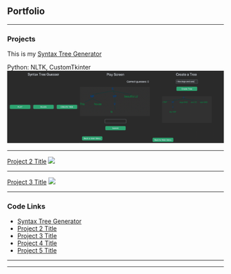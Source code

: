 ## Portfolio

---

### Projects

This is my [Syntax Tree Generator](/Syntax_tree_generator.md)

Python: NLTK, CustomTkinter
<img src="images/SyntaxTreeGenerator.png"/>

---
[Project 2 Title](/pdf/sample_presentation.pdf)
<img src="images/dummy_thumbnail.jpg?raw=true"/>

---
[Project 3 Title](http://example.com/)
<img src="images/dummy_thumbnail.jpg?raw=true"/>

---

### Code Links

- [Syntax Tree Generator](/Syntax_tree_generator.md)
- [Project 2 Title](http://example.com/)
- [Project 3 Title](http://example.com/)
- [Project 4 Title](http://example.com/)
- [Project 5 Title](http://example.com/)

---




---
